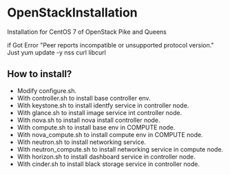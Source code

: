 # OpenStackInstallation
Installation for CentOS 7 of OpenStack Pike and Queens

if Got Error "Peer reports incompatible or unsupported protocol version."
Just yum update -y nss curl libcurl

## How to install?
- Modify configure.sh.
- With controller.sh to install base controller env.
- With keystone.sh to install identfy service in controller node.
- With glance.sh to install image service int controller node.
- With nova.sh to install nova install controller node.
- With compute.sh to install base env in COMPUTE node.
- With nova_compute.sh to install compute env in COMPUTE node.
- With neutron.sh to install networking service.
- With neutron_compute.sh to install networking service in compute node.
- With horizon.sh to install dashboard service in controller node.
- With cinder.sh to install black storage service in controller node.
